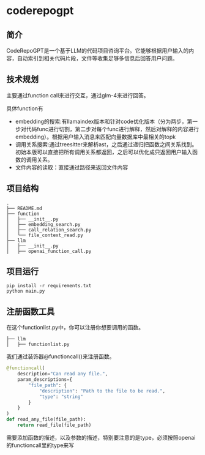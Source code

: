 # coderepogpt

## 简介

CodeRepoGPT是一个基于LLM的代码项目咨询平台。它能够根据用户输入的内容，自动索引到相关代码片段，文件等收集足够多信息后回答用户问题。

## 技术规划
主要通过function call来进行交互，通过glm-4来进行回答。

具体function有
- embedding的搜索:有llamaindex版本和针对code优化版本（分为两步，第一步对代码func进行切割，第二步对每个func进行解释，然后对解释的内容进行embedding）。根据用户输入消息来匹配向量数据库中最相关的topk
- 调用关系搜索:通过treesitter来解析ast，之后通过递归把函数之间关系找到。初始本版可以直接把所有调用关系都返回，之后可以优化成只返回用户输入函数的调用关系。
- 文件内容的读取：直接通过路径来返回文件内容

## 项目结构
```
.
├── README.md
├── function
│   ├── __init__.py
│   ├── embedding_search.py
│   ├── call_relation_search.py
│   └── file_context_read.py
├── llm
│   ├── __init__.py
│   ├── openai_function_call.py

```

## 项目运行

```
pip install -r requirements.txt
python main.py
```

## 注册函数工具
在这个functionlist.py中，你可以注册你想要调用的函数。
```
├── llm
│   ├── functionlist.py
```
我们通过装饰器@functioncall()来注册函数。
```python
@functioncall(
    description="Can read any file.",
    param_descriptions={
        "file_path": {
            "description": "Path to the file to be read.",
            "type": "string"
        }
    }
)
def read_any_file(file_path):
    return read_file(file_path)
```
需要添加函数的描述，以及参数的描述，特别要注意的是type，必须按照openai的functioncall里的type来写
